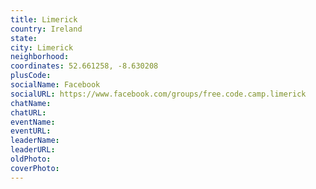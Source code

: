 ```yaml
---
title: Limerick
country: Ireland
state: 
city: Limerick
neighborhood: 
coordinates: 52.661258, -8.630208
plusCode:
socialName: Facebook
socialURL: https://www.facebook.com/groups/free.code.camp.limerick
chatName:
chatURL:
eventName:
eventURL:
leaderName:
leaderURL:
oldPhoto: 
coverPhoto:
---
```

